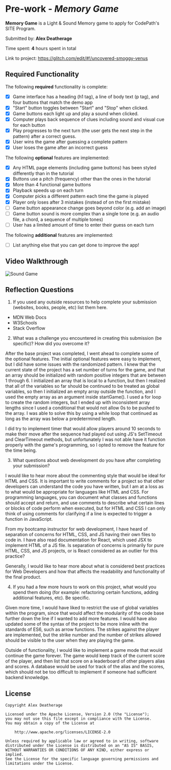 # Pre-work - *Memory Game*

**Memory Game** is a Light & Sound Memory game to apply for CodePath's SITE Program. 

Submitted by: **Alex Deatherage**

Time spent: **4** hours spent in total

Link to project: https://glitch.com/edit/#!/uncovered-smoggy-venus

## Required Functionality

The following **required** functionality is complete:

* [X] Game interface has a heading (h1 tag), a line of body text (p tag), and four buttons that match the demo app
* [X] "Start" button toggles between "Start" and "Stop" when clicked. 
* [X] Game buttons each light up and play a sound when clicked. 
* [X] Computer plays back sequence of clues including sound and visual cue for each button
* [X] Play progresses to the next turn (the user gets the next step in the pattern) after a correct guess. 
* [X] User wins the game after guessing a complete pattern
* [X] User loses the game after an incorrect guess

The following **optional** features are implemented:

* [X] Any HTML page elements (including game buttons) has been styled differently than in the tutorial
* [X] Buttons use a pitch (frequency) other than the ones in the tutorial
* [X] More than 4 functional game buttons
* [X] Playback speeds up on each turn
* [X] Computer picks a different pattern each time the game is played
* [X] Player only loses after 3 mistakes (instead of on the first mistake)
* [ ] Game button appearance change goes beyond color (e.g. add an image)
* [ ] Game button sound is more complex than a single tone (e.g. an audio file, a chord, a sequence of multiple tones)
* [ ] User has a limited amount of time to enter their guess on each turn

The following **additional** features are implemented:

- [ ] List anything else that you can get done to improve the app!

## Video Walkthrough

![Sound Game](https://s4.gifyu.com/images/soundGame.gif)


## Reflection Questions
1. If you used any outside resources to help complete your submission (websites, books, people, etc) list them here.

* MDN Web Docs
* W3Schools
* Stack Overflow

2. What was a challenge you encountered in creating this submission (be specific)? How did you overcome it?

  After the base project was completed, I went ahead to complete some of the optional features. The initial optional features were easy to implement, but I did have some issues with the randomized pattern.
  I knew that the current state of the project has a set number of turns for the game, and that an array should be initialized with random positive integers that are between 1 through 6. 
  I initialized an array that is local to a function, but then I realized that all of the variables so far should be continued to be treated as global variables, so then I initialized an empty array outside the function,
  and I used the empty array as an argument inside startGame(). I used a for loop to create the random integers, but I ended up with inconsistent array lengths since I used a conditional that would not allow 0s to
  be pushed to the array. I was able to solve this by using a while loop that continued as long as the array was below a predetermined length.
  
  I did try to implement timer that would allow players around 10 seconds to make their move after the sequence had played out using JS's SetTimeout and ClearTimeout methods, but unfortunately I was not able
  have it function properly with the game's programming, so I opted to remove the feature for the time being.  
  
3. What questions about web development do you have after completing your submission? 

I would like to hear more about the commenting style that would be ideal for HTML and CSS. It is important to write comments for a project so that other developers can understand the code you have written, but 
I am at a loss as to what would be appropriate for languages like HTML and CSS. For programming languages, you can document what classes and functions should accept and return, and use comments to describe what certain
lines or blocks of code perform when executed, but for HTML and CSS I can only think of using comments for clarifying if a line is expected to trigger a function in JavaScript.

From my bootcamp instructor for web development, I have heard of separation of concerns for HTML, CSS, and JS having their own files to code in. I have also read documentation for React, which used JSX to implement HTML
of a JS file. Is separation of concerns is primarily for pure HTML, CSS, and JS projects, or is React considered as an outlier for this practice?

Generally, I would like to hear more about what is considered best practices for Web Developers and how that affects the readability and functionality of the final product.

4. If you had a few more hours to work on this project, what would you spend them doing (for example: refactoring certain functions, adding additional features, etc). Be specific.

Given more time, I would have liked to restrict the use of global variables within the program, 
since that would affect the modularity of the code base further down the line if I wanted to add more features.
I would have also updated some of the syntax of the project to be more inline with the standards of ES6, such as arrow functions.
The strikes against the player are implemented, but the strike number and the number of strikes allowed should be visible to the user when
they are playing the game. 

Outside of functionality, I would like to implement a game mode that would continue the game forever. 
The game would keep track of the current score of the player, and then list that score on a leaderboard of other players alias and scores.
A database would be used for track of the alias and the scores, which should not be too difficult to implement if someone had sufficient backend knowledge.




## License

    Copyright Alex Deatherage

    Licensed under the Apache License, Version 2.0 (the "License");
    you may not use this file except in compliance with the License.
    You may obtain a copy of the License at

        http://www.apache.org/licenses/LICENSE-2.0

    Unless required by applicable law or agreed to in writing, software
    distributed under the License is distributed on an "AS IS" BASIS,
    WITHOUT WARRANTIES OR CONDITIONS OF ANY KIND, either express or implied.
    See the License for the specific language governing permissions and
    limitations under the License.
